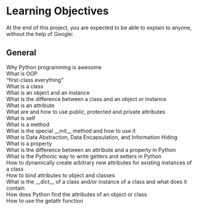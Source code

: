 <h1>Learning Objectives</h1>
<p>At the end of this project, you are expected to be able to explain to anyone, without the help of Google:</p>
<h2>General</h2>
<p>Why Python programming is awesome<br>
    What is OOP<br>
“first-class everything”<br>
What is a class<br>
What is an object and an instance<br>
What is the difference between a class and an object or instance<br>
What is an attribute<br>
What are and how to use public, protected and private attributes<br>
What is self<br>
What is a method<br>
What is the special __init__ method and how to use it<br>
What is Data Abstraction, Data Encapsulation, and Information Hiding<br>
What is a property<br>
What is the difference between an attribute and a property in Python<br>
What is the Pythonic way to write getters and setters in Python<br>
How to dynamically create arbitrary new attributes for existing instances of a class<br>
How to bind attributes to object and classes<br>
What is the __dict__ of a class and/or instance of a class and what does it contain<br>
How does Python find the attributes of an object or class<br>
How to use the getattr function</p>
